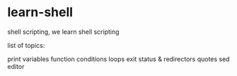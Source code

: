 # learn-shell

shell scripting, we learn shell scripting

list of topics:

print
variables 
function
conditions
loops
exit status & redirectors quotes
sed editor 